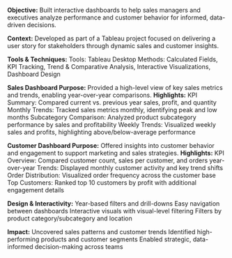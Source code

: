 **Objective:**
Built interactive dashboards to help sales managers and executives analyze performance and customer behavior for informed, data-driven decisions.

**Context:**
Developed as part of a Tableau project focused on delivering a user story for stakeholders through dynamic sales and customer insights.

**Tools & Techniques:**
Tools: Tableau Desktop
Methods: Calculated Fields, KPI Tracking, Trend & Comparative Analysis, Interactive Visualizations, Dashboard Design

**Sales Dashboard
Purpose:**
Provided a high-level view of key sales metrics and trends, enabling year-over-year comparisons.
**Highlights:**
KPI Summary: Compared current vs. previous year sales, profit, and quantity
Monthly Trends: Tracked sales metrics monthly, identifying peak and low months
Subcategory Comparison: Analyzed product subcategory performance by sales and profitability
Weekly Trends: Visualized weekly sales and profits, highlighting above/below-average performance

****Customer Dashboard**
Purpose:**
Offered insights into customer behavior and engagement to support marketing and sales strategies.
**Highlights:**
KPI Overview: Compared customer count, sales per customer, and orders year-over-year
Trends: Displayed monthly customer activity and key trend shifts
Order Distribution: Visualized order frequency across the customer base
Top Customers: Ranked top 10 customers by profit with additional engagement details

**Design & Interactivity:**
Year-based filters and drill-downs
Easy navigation between dashboards
Interactive visuals with visual-level filtering
Filters by product category/subcategory and location

**Impact:**
Uncovered sales patterns and customer trends
Identified high-performing products and customer segments
Enabled strategic, data-informed decision-making across teams
